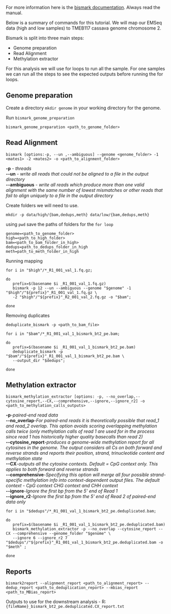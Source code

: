 For more information here is the [bismark documentation](https://github.com/FelixKrueger/Bismark/tree/master/docs/bismark). Always read the manual. 

Below is a summary of commands for this tutorial. We will map our EMSeq data (high and low samples) to TMEB117 cassava genome chromosome 2.  

Bismark is split into three main steps:

- Genome preparation
- Read Alignment
- Methylation extractor

For this analysis we will use for loops to run all the sample. For one samples we can run all the steps to see the expected outputs before running the for loops. 

## Genome preparation 

Create a directory `mkdir genome` in your working directory for the genome. 


Run `bismark_genome_preparation`

`bismark_genome_preparation <path_to_genome_folder> `


## Read Alignment 

`bismark [options:-p, --un ,--ambiguous] --genome <genome_folder> -1 <mates1> -2 <mates2> -o <path_to_alignment_folder>`

**-p** - _threads_  
**--un** - _write all reads that could not be aligned to a file in the output directory_   
**--ambiguous** - _write all reads which produce more than one valid alignment with the same number of lowest mismatches or other reads that fail to align uniquely to a file in the output directory_  


Create folders we will need to use. 

`mkdir -p data/high/{bam,dedups,meth} data/low/{bam,dedups,meth}`

using `pwd` save the paths of folders for the ```for loop```

`genome=<path_to_genome_folder>`  
`high=<path_to_high_folder>`  
`bam=<path_to_bam_folder_in_high>`  
`dedups=path_to_dedups_folder_in_high`  
`meth=path_to_meth_folder_in_high`  

Running mapping 

```
for i in "$high"/*_R1_001_val_1.fq.gz;

do
   prefix=$(basename $i _R1_001_val_1.fq.gz)
   bismark -p 12 --un --ambiguous --genome "$genome" -1 "$high"/"${prefix}"_R1_001_val_1.fq.gz \
   -2 "$high"/"${prefix}"_R2_001_val_2.fq.gz -o "$bam";

done
```

Removing duplicates

`deduplicate_bismark -p <path_to_bam_file>`

```
for i in "$bam"/*_R1_001_val_1_bismark_bt2_pe.bam;

do
   prefix=$(basename $i _R1_001_val_1_bismark_bt2_pe.bam)
   deduplicate_bismark -p "$bam"/"${prefix}"_R1_001_val_1_bismark_bt2_pe.bam \
   --output_dir "$dedups";

done
```

## Methylation extractor 

`bismark_methylation_extractor [options: -p, --no_overlap,--cytosine_report,--CX,--comprehensive,--ignore,--ignore_r2] -o <path_to_methylation_calls_outputs>`  

**-p**-_paired-end read data_  
**--no_overlap**-_For paired-end reads it is theoretically possible that read_1 and read_2 overlap. This option avoids scoring overlapping methylation calls twice (only methylation calls of read 1 are used for in the process since read 1 has historically higher quality basecalls than read 2)_  
**--cytosine_report**-_produces a genome-wide methylation report for all cytosines in the genome. The output considers all Cs on both forward and reverse strands and reports their position, strand, trinucleotide content and methylation state_  
**--CX**-_outputs all the cytosine contexts. Default = CpG context only. This applies to both forward and reverse strands_  
**--comprehensive**-_Specifying this option will merge all four possible strand-specific methylation info into context-dependent output files. The default context - CpG context CHG context and CHH context_  
**--ignore**-_Ignore the first <int> bp from the 5' end of Read 1_  
**--ignore_r2**-_Ignore the first <int> bp from the 5' end of Read 2 of paired-end data only_  


```
for i in "$dedups"/*_R1_001_val_1_bismark_bt2_pe.deduplicated.bam;

do
   prefix=$(basename $i _R1_001_val_1_bismark_bt2_pe.deduplicated.bam)
   bismark_methylation_extractor -p --no_overlap --cytosine_report --CX --comprehensive --genome_folder "$genome" \
   --ignore 6 --ignore_r2 7 "$dedups"/"${prefix}"_R1_001_val_1_bismark_bt2_pe.deduplicated.bam -o "$meth" ;

done
```

## Reports 

`bismark2report --alignment_report <path_to_alignment_report> --dedup_report <path_to_deduplication_report> --mbias_report <path_to_MBias_report>`


Outputs to use for the downstream analysis - R:
`{fileName}_bismark_bt2_pe.deduplicated.CX_report.txt`










